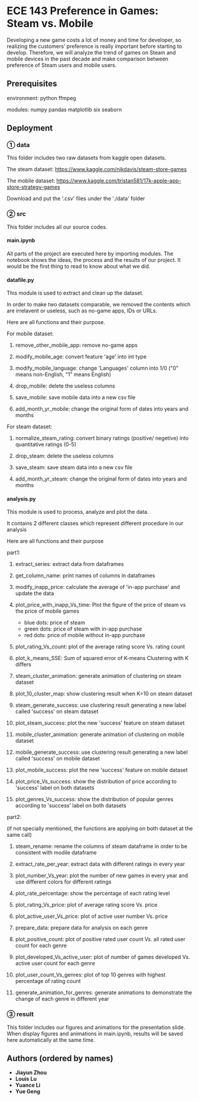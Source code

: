# ECE 143     Preference in Games: Steam vs. Mobile

Developing a new game costs a lot of money and time for developer, so realizing the customers’ preference is really important before starting to develop. Therefore, we will analyze the trend of games on Steam and mobile devices in the past decade and make comparison between preference of Steam users and mobile users.

## Prerequisites

environment: 
python
ffmpeg

modules:
numpy
pandas
matplotlib
six
seaborn


## Deployment

### ① data

This folder includes two raw datasets from kaggle open datasets.

The steam dataset: https://www.kaggle.com/nikdavis/steam-store-games

The mobile dataset: https://www.kaggle.com/tristan581/17k-apple-app-store-strategy-games

Download and put the '.csv' files under the './data' folder

### ② src

This folder includes all our source codes.

#### main.ipynb

All parts of the project are executed here by importing modules.
The notebook shows the ideas, the process and the results of our project.
It would be the first thing to read to know about what we did.

#### datafile.py

This module is used to extract and clean up the dataset.

In order to make two datasets comparable, we removed the contents which are irrelavent or useless, such as no-game apps, IDs or URLs.

Here are all functions and their purpose.

For mobile dataset:

1. remove_other_mobile_app: remove no-game apps

2. modify_mobile_age: convert feature 'age' into int type

3. modify_mobile_language: change 'Languages' column into 1/0 ("0" means non-English, "1" means English)

4. drop_mobile: delete the useless columns

5. save_mobile: save mobile data into a new csv file

6. add_month_yr_mobile: change the original form of dates into years and months

For steam dataset:

1. normalize_steam_rating: convert binary ratings (positive/ negetive) into quantitative ratings (0-5)

2. drop_steam: delete the useless columns

3. save_steam: save steam data into a new csv file

4. add_month_yr_steam: change the original form of dates into years and months

#### analysis.py

This module is used to process, analyze and plot the data.

It contains 2 different classes which represent different procedure in our analysis

Here are all functions and their purpose

part1:

1. extract_series: extract data from dataframes

2. get_column_name: print names of columns in dataframes

3. modify_inapp_price: calculate the average of 'in-app purchase' and update the data

4. plot_price_with_inapp_Vs_time: Plot the figure of the price of steam vs the price of mobile games
	- blue dots: price of steam
	- green dots: price of steam with in-app purchase
	- red dots: price of mobile without in-app purchase

5. plot_rating_Vs_count: plot of the average rating score Vs. rating count

6. plot_k_means_SSE: Sum of squared error of K-means Clustering with K differs

7. steam_cluster_animation: generate animation of clustering on steam dataset

8. plot_10_cluster_map: show clustering result when K=10 on steam dataset

9. steam_generate_success: use clustering result generating a new label called 'success' on steam dataset

10. plot_steam_success: plot the new 'success' feature on steam dataset

11. mobile_cluster_animation: generate animation of clustering on mobile dataset

12. mobile_generate_success: use clustering result generating a new label called 'success' on mobile dataset

13. plot_mobile_success: plot the new 'success' feature on mobile dataset

14. plot_price_Vs_success: show the distribution of price according to 'success' label on both datasets

15. plot_genres_Vs_success: show the distribution of popular genres according to 'success' label on both datasets

part2: 

(if not specially mentioned, the functions are applying on both dataset at the same call)

1. steam_rename: rename the columns of steam dataframe in order to be consistent with modile dataframe

2. extract_rate_per_year: extract data with different ratings in every year

3. plot_number_Vs_year: plot the number of new games in every year and use different colors for different ratings

4. plot_rate_percentage: show the percentage of each rating level

5. plot_rating_Vs_price: plot of average rating score Vs. price

6. plot_active_user_Vs_price: plot of active user number Vs. price

7. prepare_data: prepare data for analysis on each genre

8. plot_positive_count: plot of positive rated user count Vs. all rated user count for each genre

9. plot_developed_Vs_active_user: plot of number of games developed Vs. active user count for each genre

10. plot_user_count_Vs_genres: plot of top 10 genres with highest percentage of rating count

11. generate_animation_for_genres: generate animations to demonstrate the change of each genre in different year

### ③ result

This folder includes our figures and animations for the presentation slide. When display figures and animations in main.ipynb, results will be saved here automatically at the same time. 

## Authors (ordered by names)

* **Jiayun Zhou** 
* **Louis Lu** 
* **Yuance Li** 
* **Yue Geng** 
